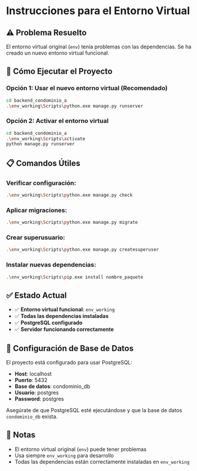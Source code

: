 # Instrucciones para el Entorno Virtual

## ⚠️ Problema Resuelto

El entorno virtual original (`env`) tenía problemas con las dependencias. Se ha creado un nuevo entorno virtual funcional.

## 🚀 Cómo Ejecutar el Proyecto

### Opción 1: Usar el nuevo entorno virtual (Recomendado)
```bash
cd backend_condominio_a
.\env_working\Scripts\python.exe manage.py runserver
```

### Opción 2: Activar el entorno virtual
```bash
cd backend_condominio_a
.\env_working\Scripts\activate
python manage.py runserver
```

## 📋 Comandos Útiles

### Verificar configuración:
```bash
.\env_working\Scripts\python.exe manage.py check
```

### Aplicar migraciones:
```bash
.\env_working\Scripts\python.exe manage.py migrate
```

### Crear superusuario:
```bash
.\env_working\Scripts\python.exe manage.py createsuperuser
```

### Instalar nuevas dependencias:
```bash
.\env_working\Scripts\pip.exe install nombre_paquete
```

## ✅ Estado Actual

- ✅ **Entorno virtual funcional**: `env_working`
- ✅ **Todas las dependencias instaladas**
- ✅ **PostgreSQL configurado**
- ✅ **Servidor funcionando correctamente**

## 🔧 Configuración de Base de Datos

El proyecto está configurado para usar PostgreSQL:
- **Host**: localhost
- **Puerto**: 5432
- **Base de datos**: condominio_db
- **Usuario**: postgres
- **Password**: postgres

Asegúrate de que PostgreSQL esté ejecutándose y que la base de datos `condominio_db` exista.

## 📝 Notas

- El entorno virtual original (`env`) puede tener problemas
- Usa siempre `env_working` para desarrollo
- Todas las dependencias están correctamente instaladas en `env_working`
